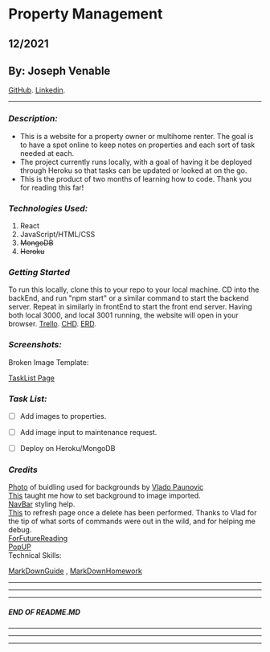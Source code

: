 # Property Management
## 12/2021
## By: Joseph Venable
[GitHub](https://github.com/JJVenable).
[Linkedin](https://www.linkedin.com/jjvenable).
***

### ***Description:***
* This is a website for a property owner or multihome renter. The goal is to have a spot online to keep notes on properties and each sort of task needed at each.
* The project currently runs locally, with a goal of having it be deployed through Heroku so that tasks can be updated or looked at on the go.
* This is the product of two months of learning how to code. Thank you for reading this far!
  
### ***Technologies Used:***
1. React
2. JavaScript/HTML/CSS
3. ~~MongoDB~~
4. ~~Heroku~~

### ***Getting Started***
To run this locally, clone this to your repo to your local machine. CD into the backEnd, and run "npm start" or a similar command to start the backend server. Repeat in similarly in frontEnd to start the front end server. Having both local 3000, and local 3001 running, the website will open in your browser.
 [Trello](https://trello.com/b/lFcgcHuc/jv-property-project).
 [CHD](https://lucid.app/lucidchart/7df9f11c-1acf-4a7d-bd89-1ac50f62da0b/edit?beaconFlowId=1C9D00E3480CD321&invitationId=inv_93af8c55-bad3-4b8a-b915-89db6859f8f5&page=0_0#).
 [ERD](https://lucid.app/lucidchart/e1dcf8da-017e-4cf0-a0bc-bdd722821ada/edit?beaconFlowId=4A3D7667F4B60A19&invitationId=inv_3d803fb4-5a61-4ac4-94c9-c9b05dd29076&page=0_0#).
 

### ***Screenshots:***
Broken Image Template:

[TaskList Page](https://i.imgur.com/0rzvbWR.png)



### ***Task List:***
- [ ] Add images to properties.
- [ ] Add image input to maintenance request.
- [ ] Deploy on Heroku/MongoDB
   


### ***Credits***
[Photo](https://unsplash.com/photos/VNTBsqERYWA) of buidling used for backgrounds by [Vlado Paunovic](https://unsplash.com/@vlado) <br>
[This](https://www.freecodecamp.org/news/react-background-image-tutorial-how-to-set-backgroundimage-with-inline-css-style/) taught me how to set background to image imported. <br>
[NavBar](https://www.w3schools.com/howto/howto_css_topnav_equal_width.asp) styling help. <br>
[This](https://developer.mozilla.org/en-US/docs/Web/API/Location/reload) to refresh page once a delete has been performed. Thanks to Vlad for the tip of what sorts of commands were out in the wild, and for helping me debug. <br>
[ForFutureReading](https://www.w3schools.com/react/react_usecontext.asp) <br>
[PopUP](https://www.npmjs.com/package/reactjs-popup) <br>
Technical Skills:

[MarkDownGuide](https://ia.net/writer/support/general/markdown-guide)
,
[MarkDownHomework](https://github.com/JJVenable/u1_hw_markdown)


---
---
---
#####  END OF README.MD
---
---
---
